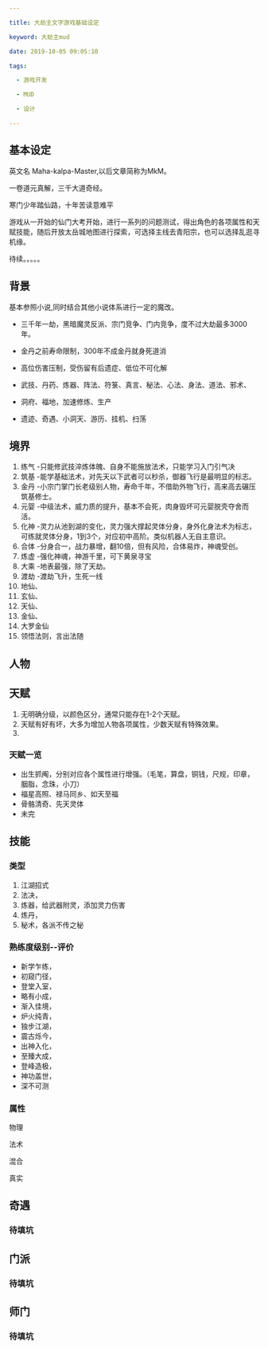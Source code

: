 ```yaml
---

title: 大劫主文字游戏基础设定

keyword: 大劫主mud

date: 2019-10-05 09:05:10

tags:

  - 游戏开发

  - MUD

  - 设计

---
```

## 基本设定

英文名 Maha-kalpa-Master,以后文章简称为MkM。

一卷道元真解，三千大道奇经。

寒门少年踏仙路，十年苦读意难平

游戏从一开始的仙门大考开始，进行一系列的问题测试，得出角色的各项属性和天赋技能，随后开放太岳城地图进行探索，可选择主线去青阳宗，也可以选择乱逛寻机缘。

待续。。。。。

## 背景

基本参照小说,同时结合其他小说体系进行一定的魔改。

- 三千年一劫，黑暗魔灵反派、宗门竞争、门内竞争，度不过大劫最多3000年。

- 金丹之前寿命限制，300年不成金丹就身死道消

- 高位伤害压制，受伤留有后遗症、低位不可化解

- 武技、丹药、炼器、阵法、符箓、真言、秘法、心法、身法、道法、邪术、

- 洞府、福地，加速修炼、生产

- 遗迹、奇遇、小洞天、游历、挂机、扫荡

## 境界

1. 练气 -只能修武技淬炼体魄、自身不能施放法术，只能学习入门引气决
2. 筑基 -能学基础法术，对先天以下武者可以秒杀，御器飞行是最明显的标志。
3. 金丹 -小宗门掌门长老级别人物，寿命千年，不借助外物飞行，高来高去碾压筑基修士。
4. 元婴 -中级法术，威力质的提升，基本不会死，肉身毁坏可元婴脱壳夺舍而活。
5. 化神 -灵力从池到湖的变化，灵力强大撑起灵体分身，身外化身法术为标志，可练就灵体分身，1到3个，对应初中高阶。类似机器人无自主意识。
6. 合体 -分身合一，战力暴增，翻10倍，但有风险，合体易炸，神魂受创。
7. 炼虚 -强化神魂，神游千里，可下黄泉寻宝
8. 大乘 -地表最强，除了天劫。
9. 渡劫 -渡劫飞升，生死一线
10. 地仙、
11. 玄仙、
12. 天仙、
13. 金仙、
14. 大罗金仙
15. 领悟法则，言出法随

## 人物

## 天赋 

1. 无明确分级，以颜色区分，通常只能存在1-2个天赋。
2. 天赋有好有坏，大多为增加人物各项属性，少数天赋有特殊效果。
3. 

### 天赋一览

- 出生抓阄，分别对应各个属性进行增强。（毛笔，算盘，铜钱，尺规，印章，胭脂，念珠，小刀）
- 福星高照、禄马同乡、如天至福
- 骨骼清奇、先天灵体
- 未完

## 技能 

### 类型

1. 江湖招式
2. 法决，
3. 炼器，给武器附灵，添加灵力伤害
4. 炼丹，
5. 秘术，各派不传之秘 

### 熟练度级别--评价

- 新学乍练，
- 初窥门径，
- 登堂入室，
- 略有小成，
- 渐入佳境，
- 炉火纯青，
- 独步江湖，
- 震古烁今，
- 出神入化，
- 至臻大成，
- 登峰造极，
- 神功盖世，
- 深不可测

### 属性

物理

法术

混合

真实

## 奇遇

### 待填坑

## 门派

### 待填坑

## 师门 

### 待填坑
